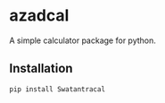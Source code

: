 # azadcal

A simple calculator package for python.

## Installation

```bash
pip install Swatantracal
```
